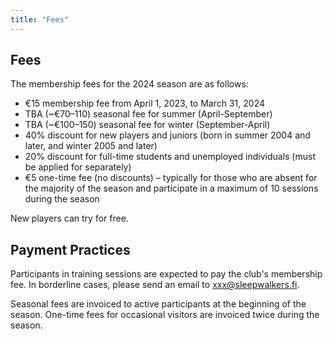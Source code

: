 ```yaml
---
title: "Fees"
---
```

## Fees

The membership fees for the 2024 season are as follows:

- €15 membership fee from April 1, 2023, to March 31, 2024
- TBA (~€70–110) seasonal fee for summer (April-September)
- TBA (~€100–150) seasonal fee for winter (September-April)
- 40% discount for new players and juniors (born in summer 2004 and later, and winter 2005 and later)
- 20% discount for full-time students and unemployed individuals (must be applied for separately)
- €5 one-time fee (no discounts) – typically for those who are absent for the majority of the season and participate in a maximum of 10 sessions during the season

New players can try for free.

## Payment Practices

Participants in training sessions are expected to pay the club's membership fee. In borderline cases, please send an email to <xxx@sleepwalkers.fi>.

Seasonal fees are invoiced to active participants at the beginning of the season. One-time fees for occasional visitors are invoiced twice during the season.
